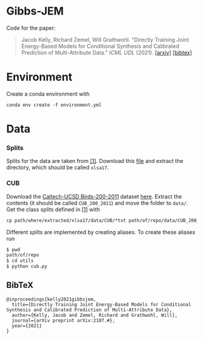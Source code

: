 # Gibbs-JEM

Code for the paper:

> Jacob Kelly, Richard Zemel, Will Grathwohl. "Directly Training Joint Energy-Based Models for Conditional Synthesis and Calibrated Prediction of Multi-Attribute Data." _ICML UDL_ (2021).
> [[arxiv]](#) [[bibtex]](#bibtex)

# Environment

Create a conda environment with

```
conda env create -f environment.yml
```

# Data

### Splits

Splits for the data are taken from [[1]](https://www.mpi-inf.mpg.de/departments/computer-vision-and-machine-learning/research/zero-shot-learning/zero-shot-learning-the-good-the-bad-and-the-ugly). Download this [file](http://datasets.d2.mpi-inf.mpg.de/xian/xlsa17.zip) and extract the directory, which should be called `xlsa17`.

### CUB

Download the [Caltech-UCSD Birds-200-2011](http://www.vision.caltech.edu/visipedia/CUB-200-2011.html) dataset [here](http://www.vision.caltech.edu/visipedia-data/CUB-200-2011/CUB_200_2011.tgz). Extract the contents (it should be called `CUB_200_2011`) and move the folder to `data/`.  Get the class splits defined in [[1]](https://www.mpi-inf.mpg.de/departments/computer-vision-and-machine-learning/research/zero-shot-learning/zero-shot-learning-the-good-the-bad-and-the-ugly) with

```markdown
cp path/where/extracted/xlsa17/data/CUB/*txt path/of/repo/data/CUB_200_2011/CUB_200_2011/
```

Different splits are implemented by creating aliases. To create these aliases run

```markdown
$ pwd
path/of/repo
$ cd utils
$ python cub.py
```

## BibTeX

```
@inproceedings{kelly2021gibbsjem,
  title={Directly Training Joint Energy-Based Models for Conditional Synthesis and Calibrated Prediction of Multi-Attribute Data},
  author={Kelly, Jacob and Zemel, Richard and Grathwohl, Will},
  journal={arXiv preprint arXiv:2107.#},
  year={2021}
}
```
